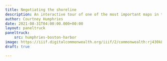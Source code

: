 ```yaml
---
title: Negotiating the shoreline
description: An interactive tour of one of the most important maps in the history of Boston Harbor's environmental management
author: Courtney Humphries
date: 2021-08-31T04:00:00.000+00:00
layout: paneltruck
paneltruck:
    src: humphries-boston-harbor
image: https://iiif.digitalcommonwealth.org/iiif/2/commonwealth:rj430k847/1682,2388,4551,2332/,1200/0/default.jpg
draft: true

---
```



